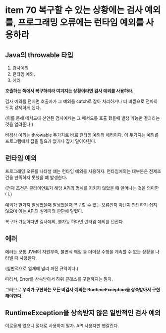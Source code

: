 # item 70 복구할 수 있는 상황에는 검사 예외를, 프로그래밍 오류에는 런타임 예외를 사용하라

## Java의 throwable 타입

1. 검사예외
2. 런타임 예외,
3. 에러

__호출하는 쪽에서 복구하리라 여겨지는 상황이라면 검사 예외를 사용하라.__

검사 예외를 던지면 호출자가 그 예외를 catch로 잡아 처리하거나 더 바깥으로 전파하도록 강제하게 된다.

(이를 통해 메서드에 선언된 검사예제는 그 메서드를 호출 했을때 발생 가능한 결과라는 것을 알려준다.)



비검사 예외는 throwable 두가지로 바로 런타임 예외와 에러이다. 이 두가지는 예외를 프로그램에서 잡을 필요가 없거나 잡지 말아야한다.



## 런타임 예외

프로그래밍 오류를 나타낼 떄는 런타임 예외를 사용하자. 런타임예외는 대부분은 전제조건을 만족하지 못했을 떄 발생한다.

(전재 조건은 클라이언트가 해당 API의 명세를 지키지 않았을 떄 일어나는 것을 의미한다.)

예외가 한가지 발생했을때 발생했을때 복구할 수 있는 오류인지 아닌지 판단하기 쉽지 않으며 이는 API의 설계자의 판단에 달렸다.

복구가 가능하다면 검사예외, 불가능 하다면 런타임 예외를 던진다.



## 에러

에러는 보통 JVM이 자원부족, 불변식 깨짐 등 더이상 수행을 계속할 수 없는 상황을 나타낼 때 사용한다. 

(일반적으로 업계에 널리 퍼진 규약이다.)

따라서, Error를 상속받아서 하위 클래스를 구현하지는 말자.

그러므로 __우리가 구현하는 모든 비검사 예외는 RuntimeException을 상속받아서 구현해야한다.__



## RuntimeException을 상속받지 않은 일반적인 검사 예외

이로울게 없으니 절대로 사용하지 말자. API 사용자만 햇갈린다.